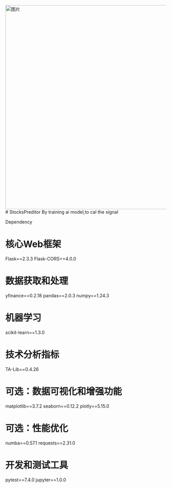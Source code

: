 <img width="920" height="637" alt="图片" src="https://github.com/user-attachments/assets/ec94a0cd-781f-4fe5-9da0-69728db2edc4" /># StocksPreditor
By training ai model,to cal the signal

Dependency

# 核心Web框架
Flask==2.3.3
Flask-CORS==4.0.0

# 数据获取和处理
yfinance==0.2.18
pandas==2.0.3
numpy==1.24.3

# 机器学习
scikit-learn==1.3.0

# 技术分析指标
TA-Lib==0.4.26

# 可选：数据可视化和增强功能
matplotlib==3.7.2
seaborn==0.12.2
plotly==5.15.0

# 可选：性能优化
numba==0.57.1
requests==2.31.0

# 开发和测试工具
pytest==7.4.0
jupyter==1.0.0


